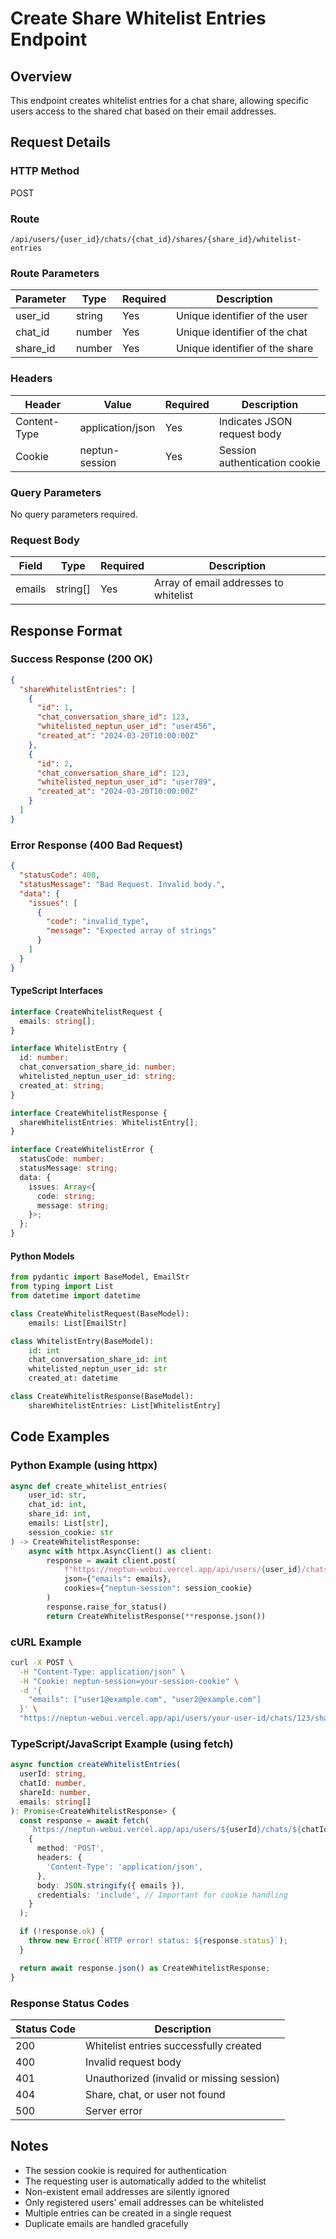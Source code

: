 # Create Share Whitelist Entries Endpoint

## Overview

This endpoint creates whitelist entries for a chat share, allowing specific users access to the shared chat based on their email addresses.

## Request Details

### HTTP Method

POST

### Route

`/api/users/{user_id}/chats/{chat_id}/shares/{share_id}/whitelist-entries`

### Route Parameters

| Parameter | Type   | Required | Description                              |
|-----------|--------|----------|------------------------------------------|
| user_id   | string | Yes      | Unique identifier of the user           |
| chat_id   | number | Yes      | Unique identifier of the chat           |
| share_id  | number | Yes      | Unique identifier of the share          |

### Headers

| Header         | Value            | Required | Description                          |
|----------------|------------------|----------|--------------------------------------|
| Content-Type   | application/json | Yes      | Indicates JSON request body         |
| Cookie         | neptun-session   | Yes      | Session authentication cookie       |

### Query Parameters

No query parameters required.

### Request Body

| Field   | Type     | Required | Description                                |
|---------|----------|----------|--------------------------------------------|
| emails  | string[] | Yes      | Array of email addresses to whitelist     |

## Response Format

### Success Response (200 OK)

```json
{
  "shareWhitelistEntries": [
    {
      "id": 1,
      "chat_conversation_share_id": 123,
      "whitelisted_neptun_user_id": "user456",
      "created_at": "2024-03-20T10:00:00Z"
    },
    {
      "id": 2,
      "chat_conversation_share_id": 123,
      "whitelisted_neptun_user_id": "user789",
      "created_at": "2024-03-20T10:00:00Z"
    }
  ]
}
```

### Error Response (400 Bad Request)

```json
{
  "statusCode": 400,
  "statusMessage": "Bad Request. Invalid body.",
  "data": {
    "issues": [
      {
        "code": "invalid_type",
        "message": "Expected array of strings"
      }
    ]
  }
}
```

#### TypeScript Interfaces

```typescript
interface CreateWhitelistRequest {
  emails: string[];
}

interface WhitelistEntry {
  id: number;
  chat_conversation_share_id: number;
  whitelisted_neptun_user_id: string;
  created_at: string;
}

interface CreateWhitelistResponse {
  shareWhitelistEntries: WhitelistEntry[];
}

interface CreateWhitelistError {
  statusCode: number;
  statusMessage: string;
  data: {
    issues: Array<{
      code: string;
      message: string;
    }>;
  };
}
```

#### Python Models

```python
from pydantic import BaseModel, EmailStr
from typing import List
from datetime import datetime

class CreateWhitelistRequest(BaseModel):
    emails: List[EmailStr]

class WhitelistEntry(BaseModel):
    id: int
    chat_conversation_share_id: int
    whitelisted_neptun_user_id: str
    created_at: datetime

class CreateWhitelistResponse(BaseModel):
    shareWhitelistEntries: List[WhitelistEntry]
```

## Code Examples

### Python Example (using httpx)

```python
async def create_whitelist_entries(
    user_id: str,
    chat_id: int,
    share_id: int,
    emails: List[str],
    session_cookie: str
) -> CreateWhitelistResponse:
    async with httpx.AsyncClient() as client:
        response = await client.post(
            f"https://neptun-webui.vercel.app/api/users/{user_id}/chats/{chat_id}/shares/{share_id}/whitelist-entries",
            json={"emails": emails},
            cookies={"neptun-session": session_cookie}
        )
        response.raise_for_status()
        return CreateWhitelistResponse(**response.json())
```

### cURL Example

```bash
curl -X POST \
  -H "Content-Type: application/json" \
  -H "Cookie: neptun-session=your-session-cookie" \
  -d '{
    "emails": ["user1@example.com", "user2@example.com"]
  }' \
  "https://neptun-webui.vercel.app/api/users/your-user-id/chats/123/shares/456/whitelist-entries"
```

### TypeScript/JavaScript Example (using fetch)

```typescript
async function createWhitelistEntries(
  userId: string,
  chatId: number,
  shareId: number,
  emails: string[]
): Promise<CreateWhitelistResponse> {
  const response = await fetch(
    `https://neptun-webui.vercel.app/api/users/${userId}/chats/${chatId}/shares/${shareId}/whitelist-entries`,
    {
      method: 'POST',
      headers: {
        'Content-Type': 'application/json',
      },
      body: JSON.stringify({ emails }),
      credentials: 'include', // Important for cookie handling
    }
  );

  if (!response.ok) {
    throw new Error(`HTTP error! status: ${response.status}`);
  }

  return await response.json() as CreateWhitelistResponse;
}
```

### Response Status Codes

| Status Code | Description                                        |
|-------------|----------------------------------------------------|
| 200         | Whitelist entries successfully created             |
| 400         | Invalid request body                              |
| 401         | Unauthorized (invalid or missing session)          |
| 404         | Share, chat, or user not found                    |
| 500         | Server error                                      |

## Notes

- The session cookie is required for authentication
- The requesting user is automatically added to the whitelist
- Non-existent email addresses are silently ignored
- Only registered users' email addresses can be whitelisted
- Multiple entries can be created in a single request
- Duplicate emails are handled gracefully